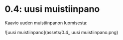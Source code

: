 # 0.4: uusi muistiinpano

Kaavio uuden muistiinpanon luomisesta:  

![uusi muistiinpano](assets/0.4_ uusi muistiinpano.png)
